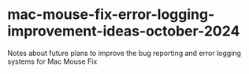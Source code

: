 # mac-mouse-fix-error-logging-improvement-ideas-october-2024
Notes about future plans to improve the bug reporting and error logging systems for Mac Mouse Fix
